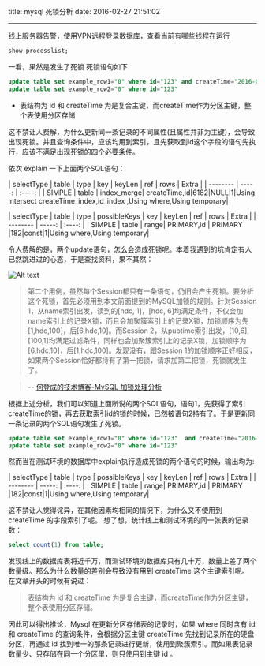 title: mysql 死锁分析
date: 2016-02-27 21:51:02

---

线上服务器告警，使用VPN远程登录数据库，查看当前有哪些线程在运行

```sql
show processlist;
```
一看，果然是发生了死锁
死锁语句如下

```sql
update table set example_row1="0" where id="123" and createTime="2016-02-01 00:00:00"
update table set example_row2="0" where id="123"
```
* 表结构为 id 和 createTime 为是复合主键，而createTime作为分区主键，整个表使用分区存储

这不禁让人费解，为什么更新同一条记录的不同属性(且属性并非为主键)，会导致出现死锁。并且查询条件中，应该均用到索引，且先获取到id这个字段的语句先执行，应该不满足出现死锁的四个必要条件。

依次 explain  一下上面两个SQL语句：


| selectType | table  | type | key | keyLen | ref | rows | Extra |
| --------   | -----:  | :----:  |
| SIMPLE | table | index_merge| createTime,id|6182|NULL|1|Using intersect createTime_index,id_index ,Using where,Using temporary|

| selectType | table  | type | possibleKeys | key | keyLen | ref | rows | Extra |
| --------   | -----:  | :----:  |
| SIMPLE | table | range| PRIMARY,id | PRIMARY |182|const|1|Using where,Using temporary|

令人费解的是，两个update语句，怎么会造成死锁呢。本着我遇到的坑肯定有人已然跳进过的心态，于是查找资料，果不其然：

![Alt text](http://pic.yupoo.com/hedengcheng/DnJ6S9J0/medish.jpg)

>第二个用例，虽然每个Session都只有一条语句，仍旧会产生死锁。要分析这个死锁，首先必须用到本文前面提到的MySQL加锁的规则。针对Session 1，从name索引出发，读到的[hdc, 1]，[hdc, 6]均满足条件，不仅会加name索引上的记录X锁，而且会加聚簇索引上的记录X锁，加锁顺序为先[1,hdc,100]，后[6,hdc,10]。而Session 2，从pubtime索引出发，[10,6],[100,1]均满足过滤条件，同样也会加聚簇索引上的记录X锁，加锁顺序为[6,hdc,10]，后[1,hdc,100]。发现没有，跟Session 1的加锁顺序正好相反，如果两个Session恰好都持有了第一把锁，请求加第二把锁，死锁就发生了。
 
> -- [何登成的技术博客-MySQL 加锁处理分析](http://hedengcheng.com/?p=771)

根据上述分析，我们可以知道上面所说的两个SQL语句，语句1，先获得了索引createTime的锁，再去获取索引id的锁的时候，已然被语句2持有了。于是更新同一条记录的两个SQL语句发生了死锁。

```sql
update table set example_row1="0" where id="123"  and createTime="2016-02-01 00:00:00"
update table set example_row2="0" where id="123"
```

然而当在测试环境的数据库中explain执行造成死锁的两个语句的时候，输出均为:

| selectType | table  | type | possibleKeys | key | keyLen | ref | rows | Extra |
| --------   | -----:  | :----:  |
|  SIMPLE | table | range| PRIMARY,id | PRIMARY |182|const|1|Using where,Using temporary|

这不禁让人觉得诧异，在其他因素均相同的情况下，为什么又不使用到 createTime 的字段索引了呢。
想了想，统计线上和测试环境的同一张表的记录数：

```sql
select count(1) from table;
```

发现线上的数据库表将近千万，而测试环境的数据库只有几十万，数量上差了两个数量级。那么为什么数量的差别会导致没有用到 createTime 这个主键索引呢。
在文章开头的时候有说过：

>表结构为 id 和 createTime 为是复合主键，而createTime作为分区主键，整个表使用分区存储。

因此可以得出推论，Mysql 在更新分区存储表的记录时，如果 where 同时含有 id 和 createTime 的查询条件，会根据分区主键 createTime 先找到记录所在的硬盘分区，再通过 id 找到唯一的那条记录进行更新，使用到聚簇索引。而如果表记录数量少、只存储在同一个分区里，则只使用到主键 id 。

